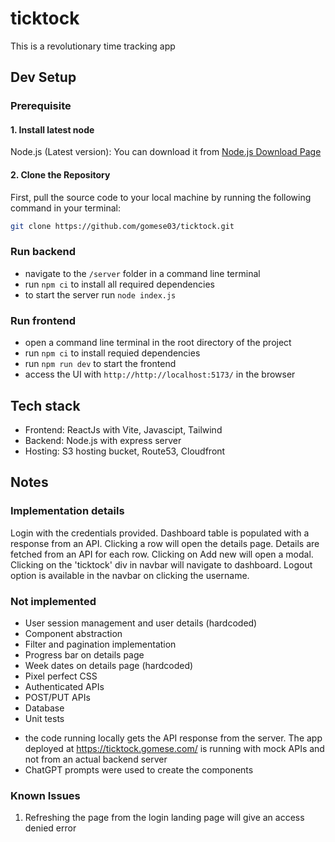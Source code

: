 # ticktock

This is a revolutionary time tracking app


## Dev Setup

### Prerequisite
#### 1. Install latest node
Node.js (Latest version): You can download it from [Node.js Download Page](https://nodejs.org/en/download/current)
#### 2. Clone the Repository
First, pull the source code to your local machine by running the following command in your terminal:

```bash
git clone https://github.com/gomese03/ticktock.git
```

### Run backend
- navigate to the `/server` folder in a command line terminal
- run `npm ci` to install all required dependencies
- to start the server run `node index.js`

### Run frontend
- open a  command line terminal in the root directory of the project
- run `npm ci` to install requied dependencies
- run `npm run dev` to start the frontend
- access the UI with `http://http://localhost:5173/` in the browser

## Tech stack

- Frontend: ReactJs with Vite, Javascipt, Tailwind
- Backend: Node.js with express server
- Hosting: S3 hosting bucket, Route53, Cloudfront

## Notes
### Implementation details
Login with the credentials provided.
Dashboard table is populated with a response from an API.
Clicking a row will open the details page. Details are fetched from an API for each row.
Clicking on Add new will open a modal.
Clicking on the 'ticktock' div in navbar will navigate to dashboard.
Logout option is available in the navbar on clicking the username.

### Not implemented
- User session management and user details (hardcoded)
- Component abstraction
- Filter and pagination implementation
- Progress bar on details page
- Week dates on details page (hardcoded)
- Pixel perfect CSS
- Authenticated APIs
- POST/PUT APIs
- Database
- Unit tests

* the code running locally gets the API response from the server. The app deployed at https://ticktock.gomese.com/ is running with mock APIs and not from an actual backend server
* ChatGPT prompts were used to create the components

### Known Issues
1) Refreshing the page from the login landing page will give an access denied error

